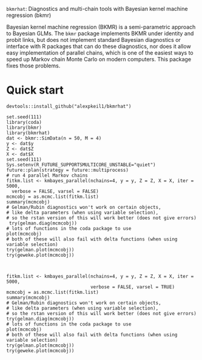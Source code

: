 `bkmrhat`: Diagnostics and multi-chain tools with Bayesian kernel machine regression (bkmr)

Bayesian kernel machine regression (BKMR) is a semi-parametric approach to Bayesian GLMs. The `bkmr` package implements BKMR under identity and probit links, but does not implement standard Bayesian diagnostics or interface with R packages that can do these diagnostics, nor does it allow easy implementation of parallel chains, which is one of the easiest ways to speed up Markov chain Monte Carlo on modern computers. This package fixes those problems.


# Quick start
    devtools::install_github("alexpkeil1/bkmrhat")

	set.seed(111)
	library(coda)
	library(bkmr)
	library(bkmrhat)
	dat <- bkmr::SimData(n = 50, M = 4)
	y <- dat$y
	Z <- dat$Z
	X <- dat$X
	set.seed(111)
	Sys.setenv(R_FUTURE_SUPPORTSMULTICORE_UNSTABLE="quiet")
	future::plan(strategy = future::multiprocess)
	# run 4 parallel Markov chains
	fitkm.list <- kmbayes_parallel(nchains=4, y = y, Z = Z, X = X, iter = 5000,
	  verbose = FALSE, varsel = FALSE)
	mcmcobj = as.mcmc.list(fitkm.list)
	summary(mcmcobj)
	# Gelman/Rubin diagnostics won't work on certain objects,
	# like delta parameters (when using variable selection),
	# so the rstan version of this will work better (does not give errors)
	 try(gelman.diag(mcmcobj))
	# lots of functions in the coda package to use
	plot(mcmcobj)
	# both of these will also fail with delta functions (when using variable selection)
	try(gelman.plot(mcmcobj))
	try(geweke.plot(mcmcobj))



	fitkm.list <- kmbayes_parallel(nchains=4, y = y, Z = Z, X = X, iter = 5000,
								   verbose = FALSE, varsel = TRUE)
	mcmcobj = as.mcmc.list(fitkm.list)
	summary(mcmcobj)
	# Gelman/Rubin diagnostics won't work on certain objects,
	# like delta parameters (when using variable selection),
	# so the rstan version of this will work better (does not give errors)
	try(gelman.diag(mcmcobj))
	# lots of functions in the coda package to use
	plot(mcmcobj)
	# both of these will also fail with delta functions (when using variable selection)
	try(gelman.plot(mcmcobj))
	try(geweke.plot(mcmcobj))
